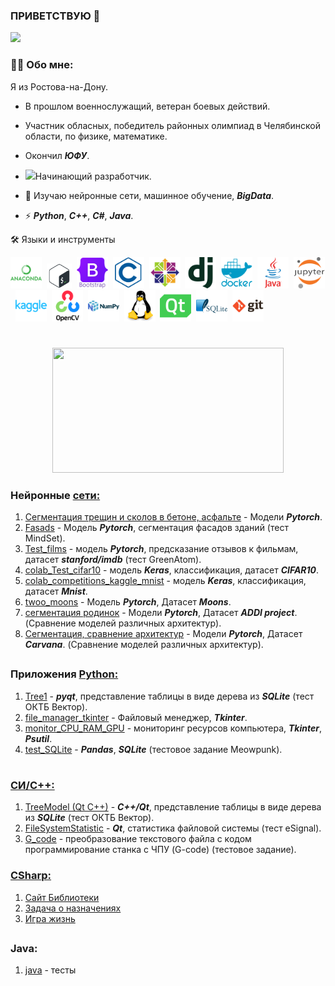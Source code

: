 ### ПРИВЕТСТВУЮ 👋

<div id="header" >
  <img src="https://media.giphy.com/media/M9gbBd9nbDrOTu1Mqx/giphy.gif" width="100"/>
</div>

### :man_technologist: Обо мне:  

Я из Ростова-на-Дону.

- В прошлом военнослужащий, ветеран боевых действий.

- Участник обласных, победитель районных олимпиад в Челябинской области, по физике, математике.

- Окончил ___ЮФУ___.   
  
- <img src="https://media.giphy.com/media/WUlplcMpOCEmTGBtBW/giphy.gif" width="30">Начинающий разработчик.

- :seedling: Изучаю нейронные сети, машинное обучение, ___BigData___.

- :zap: ___Python___, ___C++___, ___C#___, ___Java___.


:hammer_and_wrench: Языки и инструменты  

<div>
  <img src="https://github.com/devicons/devicon/blob/master/icons/anaconda/anaconda-original-wordmark.svg" title="Anaconda" alt="Anaconda" width="50" height="50"/>&nbsp;
  <img src="https://github.com/devicons/devicon/blob/master/icons/bash/bash-original.svg" title="bash" alt="bash" width="40" height="40"/>&nbsp;
  <img src="https://github.com/devicons/devicon/blob/master/icons/bootstrap/bootstrap-original-wordmark.svg" title="Bootstrap" alt="Bootstrap" width="50" height="50"/>&nbsp;
  <img src="https://github.com/devicons/devicon/blob/master/icons/c/c-line.svg" title="Си" alt="Си" width="50" height="50"/>&nbsp;
  <img src="https://github.com/devicons/devicon/blob/master/icons/centos/centos-original.svg" title="Centos" alt="Centos" width="50" height="50"/>&nbsp;
  <img src="https://github.com/devicons/devicon/blob/master/icons/django/django-plain.svg" title="Django" alt="Django " width="50" height="50"/>&nbsp;
  <img src="https://github.com/devicons/devicon/blob/master/icons/docker/docker-plain-wordmark.svg"  title="docker" alt="docker" width="50" height="50"/>&nbsp;
  <img src="https://github.com/devicons/devicon/blob/master/icons/java/java-original-wordmark.svg" title="Java" alt="java" width="50" height="50"/>&nbsp;
  <img src="https://github.com/devicons/devicon/blob/master/icons/jupyter/jupyter-original-wordmark.svg" title="jupyter" alt="jupyter" width="50" height="50"/>&nbsp;
  <img src="https://github.com/devicons/devicon/blob/master/icons/kaggle/kaggle-original-wordmark.svg" title="kaggle" alt="kaggle" width="50" height="50"/>&nbsp;
  <img src="https://github.com/devicons/devicon/blob/master/icons/opencv/opencv-original-wordmark.svg" title="OpenCv"  alt="OpenCv" width="50" height="50"/>&nbsp;
  <img src="https://github.com/devicons/devicon/blob/master/icons/numpy/numpy-original-wordmark.svg" title="NumPy"  alt="NumPy" width="50" height="50"/>&nbsp;
  <img src="https://github.com/devicons/devicon/blob/master/icons/linux/linux-original.svg" title="Linux" alt="linux" width="50" height="50"/>&nbsp;
  <img src="https://github.com/devicons/devicon/blob/master/icons/qt/qt-original.svg" title="Qt" alt="Qt" width="50" height="50"/>&nbsp;
  <img src="https://github.com/devicons/devicon/blob/master/icons/sqlite/sqlite-original-wordmark.svg" title="SQLite" alt="SQLite" width="50" height="50"/>&nbsp;
  <img src="https://github.com/devicons/devicon/blob/master/icons/git/git-original-wordmark.svg" title="Git" **alt="Git" width="50" height="50"/>
</div>

#  
<div align="center">
  <img src="https://media.giphy.com/media/dWesBcTLavkZuG35MI/giphy.gif" width="370" height="200"/>
</div>  

### Нейронные [сети:](https://github.com/drug173/Python/tree/main/Neural_Networks)   



1. [Сегментация трещин и сколов в бетоне, асфальте](https://github.com/drug173/Python/blob/main/Neural_Networks/Cracs_Segmentation_2_1-Copy1.ipynb) - Модели ___Pytorch___.  
2. [Fasads](https://github.com/drug173/Python/blob/main/Fasads_windows_mask_count_.ipynb) - Модель ___Pytorch___, сегментация фасадов зданий (тест MindSet).   
3. [Test_films](https://github.com/drug173/Python/tree/main/test_films) - модель ___Pytorch___, предсказаниe отзывов к фильмам, датасет ___stanford/imdb___ (тест GreenAtom).   
4. [colab_Test_cifar10](https://github.com/drug173/Python/blob/main/Neural_Networks/colab_Test_cifar10.ipynb) - модель ___Keras___, классификация, датасет ___CIFAR10___.  
5. [colab_competitions_kaggle_mnist](https://github.com/drug173/Python/blob/main/Neural_Networks/colab_competitions_kaggle_mnist.ipynb) - модель ___Keras___, классификация, датасет ___Mnist___.
6. [twoo_moons](https://github.com/drug173/Python/blob/main/Neural_Networks/twoo_moons.ipynb) - Модель ___Pytorch___, Датасет ___Moons___.
7. [сегментация родинок](https://github.com/drug173/Python/blob/main/Neural_Networks/Moles_Segmentation_Test.ipynb) - Модели ___Pytorch___, Датасет ___ADDI project___. (Сравнение моделей различных архитектур).
8.  [Сегментация, сравнение архитектур](https://github.com/drug173/Python/tree/main/Neural_Networks/Carvana_segment) - Модели ___Pytorch___, Датасет ___Carvana___. (Сравнение моделей различных архитектур).


##
### Приложения [Python:](https://github.com/drug173/Python)    



1. [Tree1](https://github.com/drug173/Python/tree/main/applications/Tree1) - ___pyqt___, представление таблицы в виде дерева из ___SQLite___ (тест ОКТБ Вектор).  
2. [file_manager_tkinter](https://github.com/drug173/Python/tree/main/applications/file_manager_tkinter) - Файловый менеджер, ___Tkinter___.  
3. [monitor_CPU_RAM_GPU](https://github.com/drug173/Python/tree/main/applications/monitor_CPU_RAM_GPU) - мониторинг ресурсов компьютера, ___Tkinter___, ___Psutil___.  
4. [test_SQLite](https://github.com/drug173/Python/tree/main/applications/test_SQLite) - ___Pandas___, ___SQLite___ (тестовое задание  Meowpunk).  

#  
### [СИ/C++:](https://github.com/drug173/C)


1. [TreeModel (Qt C++)](https://github.com/drug173/C/tree/main/TreeModel%20(Qt%20C%2B%2B)/TreeModel) - ___C++/Qt___, представление таблицы в виде дерева из ___SQLite___ (тест ОКТБ Вектор).  
2. [FileSystemStatistic](https://github.com/drug173/C/tree/main/FileSystemStatistic) - ___Qt___, статистика файловой системы (тест eSignal).  
3. [G_code](https://github.com/drug173/C/tree/main/G_code) - преобразование текстового файла с кодом программирование станка с ЧПУ (G-code) (тестовое задание).


### [CSharp:](https://github.com/drug173/C-)  



1. [Сайт Библиотеки](https://github.com/drug173/C-/tree/main/Library/WebApplication1)   
2. [Задача о назначениях](https://github.com/drug173/C-/tree/main/purpose(MaxMin)Net%204.0/naznachenie1)  
3. [Игра жизнь](https://github.com/drug173/C-/tree/main/Game_of_Life)  


## 
### Java:  

1. [java](https://github.com/drug173/Java) - тесты  
     
## 
